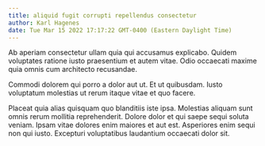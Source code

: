 ```yaml
---
title: aliquid fugit corrupti repellendus consectetur
author: Karl Hagenes
date: Tue Mar 15 2022 17:17:22 GMT-0400 (Eastern Daylight Time)
---
```

Ab aperiam consectetur ullam quia qui accusamus explicabo. Quidem voluptates ratione iusto praesentium et autem vitae. Odio occaecati maxime quia omnis cum architecto recusandae.

 Commodi dolorem qui porro a dolor aut ut. Et ut quibusdam. Iusto voluptatum molestias ut rerum itaque vitae et quo facere.

 Placeat quia alias quisquam quo blanditiis iste ipsa. Molestias aliquam sunt omnis rerum mollitia reprehenderit. Dolore dolor et qui saepe sequi soluta veniam. Ipsam vitae dolores enim maiores et aut est. Asperiores enim sequi non qui iusto. Excepturi voluptatibus laudantium occaecati dolor sit.